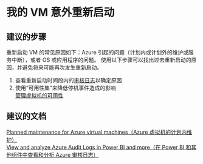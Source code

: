 <properties 
    pageTitle="My VM restarted unexpectedly"
    description="我的 VM 意外重新启动"
    service="microsoft.compute"
    resource="virtualmachines"
    authors="kasparks"
    displayOrder="8"
    selfHelpType="resource"
    supportTopicIds=""
    resourceTags="windows, linux"    
    productPesIds=""
    cloudEnvironments="public"
/>

    

# 我的 VM 意外重新启动

## **建议的步骤**
重新启动 VM 的常见原因如下：Azure 引起的问题（计划内或计划外的维护或服务中断），或者 OS 或应用程序的问题。 使用以下步骤可以找出过去重新启动的原因，并避免将来可能再次发生重新启动。

1. 查看重新启动时间段内的[审核日志](data-blade:Microsoft_Azure_Insights.AzureDiagnosticsBladeWithParameter)以确定原因
2. 使用“可用性集”来降低停机事件造成的影响 <br>
[管理虚拟机的可用性 ](https://azure.microsoft.com/documentation/articles/virtual-machines-manage-availability/)

## **建议的文档**
[Planned maintenance for Azure virtual machines（Azure 虚拟机的计划内维护）](https://azure.microsoft.com/documentation/articles/virtual-machines-planned-maintenance/) <br>
[View and analyze Azure Audit Logs in Power BI and more（在 Power BI 和其他组件中查看和分析 Azure 审核日志）](https://azure.microsoft.com/blog/analyze-azure-audit-logs-in-powerbi-more/)


<!--HONumber=Jun16_HO5-->


